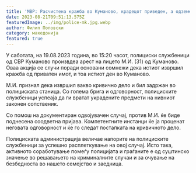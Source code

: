 ```yaml
---
title: 'МВР: Расчистена кражба во Куманово, крадецот приведен, а одземеното е вратено на сопственикот - 21 АВГУСТ 2023'
date: 2023-08-21T09:51:13.575Z
featuredImage: ../img/police-mk.jpg.webp
author: Филип Поповски
category: македонија
featured: true
---
```

У саботата, на 19.08.2023 година, во 15:20 часот, полициски службеници од СВР Куманово произвдеа арест на лицето М.И. (31) од Куманово. Оваа акција се случи поради основани сомнежи дека истиот извршил кражба од приватен имот, и тоа истиот ден во Куманово.

М.И. признал дека извршил вакво кривично дело и бил задржан во полициската станица. Со голема брига и одговорност, полициските службеници успеаја да ги вратат украдените предмети на нивниот законен сопственик.

Со помош на документиран одвојувачен случај, против М.И. ќе биде поднесена соодветна пријава. Компетентните инстанци ќе ја проценат неговата одговорност и ќе го следат постапката на кривичното дело.

Полициската администрација величае напорите на полициските службеници за успешно расплеткување на овој случај. Исто така, активното соработување помеѓу полицијата и граѓаните е од суштинско значење во решавањето на криминалните случаи и за очување на безбедноста во нашето семејство и заедница.

